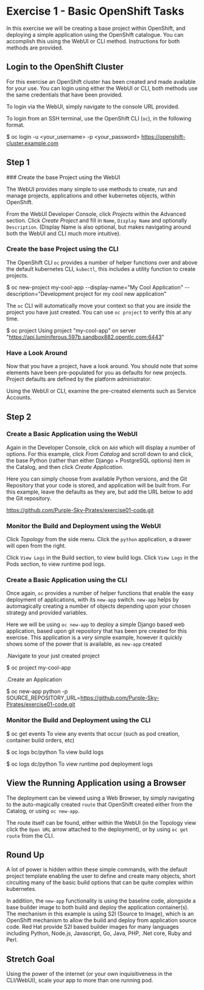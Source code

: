# Exercise 1 - Basic OpenShift Tasks

In this exercise we will be creating a base project within OpenShift, and deploying a simple application using the OpenShift catalogue. You can accomplish this using the WebUI or CLI method. Instructions for both methods are provided.

## Login to the OpenShift Cluster

For this exercise an OpenShift cluster has been created and made available for your use. You can login using either the WebUI or CLI, both methods use the same credentials that have been provided.

To login via the WebUI, simply navigate to the console URL provided.

To login from an SSH terminal, use the OpenShift CLI (`oc`), in the following format.

$ oc login -u <your_username> -p <your_password> https://openshift-cluster.example.com


## Step 1

### Create the base Project using the WebUI

The WebUI provides many simple to use methods to create, run and manage projects, applications and other kubernetes objects, within OpenShift.

From the WebUI Developer Console, click *Projects* within the Advanced section.
Click *Create Project* and fill in `Name`, `Display Name` and optionally `Description`. (Display Name is also optional, but makes navigating around both the WebUI and CLI much more intuitive).

### Create the base Project using the CLI

The OpenShift CLI `oc` provides a number of helper functions over and above the default kubernetes CLI, `kubectl`, this includes a utility function to create projects.

$ oc new-project my-cool-app --display-name="My Cool Application" --description="Development project for my cool new application"

The `oc` CLI will automatically move your context so that you are *inside* the project you have just created. You can use `oc project` to verify this at any time.

$ oc project
Using project "my-cool-app" on server "https://api.luminiferous.597b.sandbox882.opentlc.com:6443"


### Have a Look Around

Now that you have a project, have a look around. You should note that some elements have been pre-populated for you as defaults for new projects. Project defaults are defined by the platform administrator.

Using the WebUI or CLI, examine the pre-created elements such as Service Accounts.


## Step 2

### Create a Basic Application using the WebUI

Again in the Developer Console, click on `Add` which will display a number of options. For this example, click *From Catalog* and scroll down to and click, the base Python (rather than either Django + PostgreSQL options) item in the Catalog, and then click *Create Application*.

Here you can simply choose from available Python versions, and the Git Repository that your code is stored, and application will be built from. For this example, leave the defaults as they are, but add the URL below to add the Git repository.

https://github.com/Purple-Sky-Pirates/exercise01-code.git

### Monitor the Build and Deployment using the WebUI

Click *Topology* from the side menu.
Click the `python` application, a drawer will open from the right.

Click `View Logs` in the Build section, to view build logs.
Click `View Logs` in the Pods section, to view runtime pod logs.

### Create a Basic Application using the CLI

Once again, `oc` provides a number of helper functions that enable the easy deployment of applications, with its `new-app` switch. `new-app` helps by automagically creating a number of objects depending upon your chosen strategy and provided variables.

Here we will be using `oc new-app` to deploy a simple Django based web application, based upon git repository that has been pre created for this exercise. This application is a *very* simple example, however it quickly shows some of the power that is available, as `new-app` created 

.Navigate to your just created project

$ oc project my-cool-app

.Create an Application

$ oc new-app python -p SOURCE_REPOSITORY_URL=https://github.com/Purple-Sky-Pirates/exercise01-code.git

### Monitor the Build and Deployment using the CLI

$ oc get events
To view any events that occur (such as pod creation, container build orders, etc)

$ oc logs bc/python
To view build logs

$ oc logs dc/python
To view runtime pod deployment logs
 

## View the Running Application using a Browser

The deployment can be viewed using a Web Browser, by simply navigating to the auto-magically created `route` that OpenShift created either from the Catalog, or using `oc new-app`.

The route itself can be found, either within the WebUI (in the Topology view click the `Open URL` arrow attached to the deployment), or by using `oc get route` from the CLI.


## Round Up

A lot of power is hidden within these simple commands, with the default project template enabling the user to define and create many objects, short circuiting many of the basic build options that can be quite complex within kubernetes.

In addition, the `new-app` functionality is using the baseline code, alongside a base builder image to both build and deploy the application container(s). The mechanism in this example is using S2I (Source to Image), which is an OpenShift mechanism to allow the build and deploy from application source code. Red Hat provide S2I based builder images for many languages including Python, Node.js, Javascript, Go, Java, PHP, .Net core, Ruby and Perl.

## Stretch Goal

Using the power of the internet (or your own inquisitiveness in the CLI/WebUI), scale your app to more than one running pod. 
